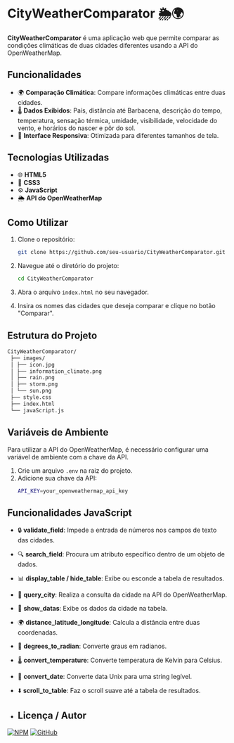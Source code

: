 # CityWeatherComparator 🌦️🌍

**CityWeatherComparator** é uma aplicação web que permite comparar as condições climáticas de duas cidades diferentes usando a API do OpenWeatherMap.

## Funcionalidades

- 🌍 **Comparação Climática**: Compare informações climáticas entre duas cidades.
- 🌡️ **Dados Exibidos**: País, distância até Barbacena, descrição do tempo, temperatura, sensação térmica, umidade, visibilidade, velocidade do vento, e horários do nascer e pôr do sol.
- 📱 **Interface Responsiva**: Otimizada para diferentes tamanhos de tela.

## Tecnologias Utilizadas

- 🌐 **HTML5**
- 🎨 **CSS3**
- ⚙️ **JavaScript**
- 🌦️ **API do OpenWeatherMap**

## Como Utilizar

1. Clone o repositório:
    ```sh
    git clone https://github.com/seu-usuario/CityWeatherComparator.git
    ```

2. Navegue até o diretório do projeto:
    ```sh
    cd CityWeatherComparator
    ```

3. Abra o arquivo `index.html` no seu navegador.

4. Insira os nomes das cidades que deseja comparar e clique no botão "Comparar".

## Estrutura do Projeto

   ```sh
   CityWeatherComparator/
    ├── images/
    │ ├── icon.jpg
    │ ├── information_climate.png
    │ ├── rain.png
    │ ├── storm.png
    │ └── sun.png
    ├── style.css
    ├── index.html
    └── javaScript.js
   ```

## Variáveis de Ambiente

Para utilizar a API do OpenWeatherMap, é necessário configurar uma variável de ambiente com a chave da API.

1. Crie um arquivo `.env` na raiz do projeto.
2. Adicione sua chave da API:
    ```sh
    API_KEY=your_openweathermap_api_key
    ```

## Funcionalidades JavaScript

- 🔒 **validate_field**: Impede a entrada de números nos campos de texto das cidades.
- 🔍 **search_field**: Procura um atributo específico dentro de um objeto de dados.
- 📊 **display_table / hide_table**: Exibe ou esconde a tabela de resultados.
- 🌆 **query_city**: Realiza a consulta da cidade na API do OpenWeatherMap.
- 📝 **show_datas**: Exibe os dados da cidade na tabela.
- 🌍 **distance_latitude_longitude**: Calcula a distância entre duas coordenadas.
- 📏 **degrees_to_radian**: Converte graus em radianos.
- 🌡️ **convert_temperature**: Converte temperatura de Kelvin para Celsius.
- 📅 **convert_date**: Converte data Unix para uma string legível.
- ⬇️ **scroll_to_table**: Faz o scroll suave até a tabela de resultados.

- ## Licença / Autor

[![NPM](https://img.shields.io/npm/l/react)](https://github.com/michelleGomes85/CityWeatherComparator/blob/main/LICENSE) 
[![GitHub](https://img.shields.io/badge/GitHub-000?style=for-the-badge&logo=github&logoColor=white)](https://github.com/michellegomes85)
